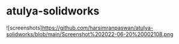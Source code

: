 # atulya-solidworks

![screenshots]https://github.com/harsimranpaswan/atulya-solidworks/blob/main/Screenshot%202022-06-20%20002108.png
